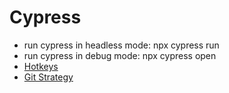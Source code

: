 # Cypress

- run cypress in headless mode: npx cypress run
- run cypress in debug mode: npx cypress open
- [Hotkeys](docs/hotkeys.md) 
- [Git Strategy](docs/git-strategy.md)